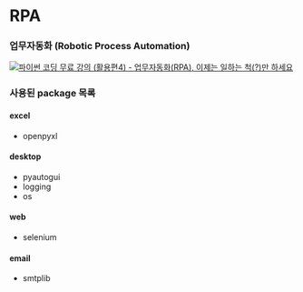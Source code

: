# RPA

### 업무자동화 (Robotic Process Automation)

[![파이썬 코딩 무료 강의 (활용편4) - 업무자동화(RPA), 이제는 일하는 척(?)만 하세요](https://img.youtube.com/vi/exgO1LFl9x8/0.jpg)](https://www.youtube.com/watch?v=exgO1LFl9x8&list=PLMsa_0kAjjrd8hYYCwbAuDsXZmHpqHvlV&index=5&ab_channel=%EB%82%98%EB%8F%84%EC%BD%94%EB%94%A9)

### 사용된 package 목록

#### excel
- openpyxl

#### desktop
- pyautogui
- logging
- os

#### web
- selenium

#### email
- smtplib